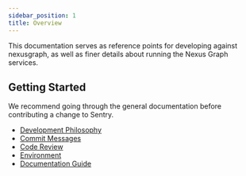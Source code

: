 ```yaml
---
sidebar_position: 1
title: Overview
---
```


This documentation serves as reference points for developing against nexusgraph, as well as finer details about running
the Nexus Graph services.

Getting Started
---------------

We recommend going through the general documentation before contributing a change to Sentry.

<!-- markdown-link-check-disable -->

- [Development Philosophy](philosophy)
- [Commit Messages](commit-messages)
- [Code Review](code-review)
- [Environment](environment)
- [Documentation Guide](documentation-guide)

<!-- markdown-link-check-enable -->
